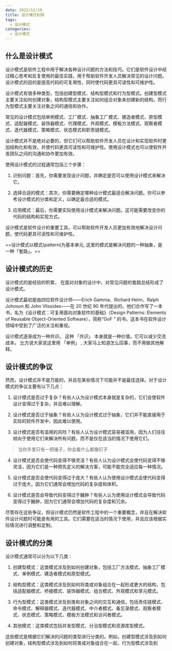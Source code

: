 ```yaml
---
date: 2022/12/19
title: 设计模式初探
tags: 
  - 设计模式
categories:
  - 设计模式
---
```


##  什么是设计模式
设计模式是软件工程中用于解决各种设计问题的方法和技巧。它们是软件设计中经过精心思考和反复使用的最佳实践，用于帮助软件开发人员解决常见的设计问题。设计模式的目的是提高代码的可复用性，同时使代码更具可读性和可维护性。

设计模式有很多种类型，包括创建型模式、结构型模式和行为型模式。创建型模式主要关注如何创建对象，结构型模式主要关注如何组合对象来创建新的结构，而行为型模式主要关注对象之间的通信和协作。

常见的设计模式包括单例模式、工厂模式、抽象工厂模式、建造者模式、原型模式、适配器模式、装饰器模式、代理模式、外观模式、模板方法模式、观察者模式、迭代器模式、策略模式、状态模式和职责链模式。

设计模式并不是绝对必要的，但它们可以帮助软件开发人员在设计和实现软件时更加结构化和有效，并使代码更具可读性和可维护性。使用设计模式也可以使软件开发团队之间的沟通和协作更加有效。

使用设计模式的过程通常包括三个步骤：

1.  识别问题：首先，你需要发现设计问题，并确定是否可以使用设计模式来解决它。
    
2.  选择合适的模式：其次，你需要确定哪种设计模式最适合解决问题。你可以参考设计模式的分类和定义，以确定最合适的模式。
    
3.  应用模式：最后，你需要实际使用设计模式来解决问题。这可能需要改变你的代码的结构和实现方式。
    

设计模式是软件设计的重要工具，可以帮助软件开发人员更加有效地解决设计问题，使代码更具可读性和可维护性。

==设计模式以模式(pattern)为基本单元, 这里的模式是解决问题的一种抽象，是一种「套路」。==

## 设计模式的历史

设计模式的是经验的积累， 在面对对象的设计中，对常见问题的套路总结形成了设计模式。

设计模式最初是由四位软件设计师——Erich Gamma、Richard Helm、Ralph Johnson 和 John Vlissides——在 20 世纪 90 年代提出的。他们合作写了一本书，名为《设计模式：可复用面向对象软件的基础》（Design Patterns: Elements of Reusable Object-Oriented Software），简称“GoF ” 的书。这本书在软件设计领域中受到了广泛的关注和重视。

设计模式逐渐成为一种共识。 这种 「共识」 本身就是一种价值。它可以减少交流成本。
比方说大家说这里用 「单例」 , 大家马上知道怎么回事，而不用做其他解释。

## 设计模式的争议
然而，设计模式并不是万能的，并且在某些情况下可能并不是最佳选择。对于设计模式的争议主要有以下几点：

1.  设计模式是否过于复杂？有些人认为设计模式本身就是复杂的，它们会使软件设计变得过于复杂，并且难以理解。
    
2.  设计模式是否过于抽象？有些人认为设计模式过于抽象，它们并不能直接用于实际的软件开发中，因此难以使用。
    
3.  设计模式是否有滥用的风险？有些人认为设计模式容易被滥用，因为人们往往倾向于使用它们来解决所有问题，而不是仅在适当的情况下使用它们。
> 当你手里只有一把锤子，你会看什么都像钉子

4.  设计模式是否会使代码变得不够灵活？有些人认为设计模式会使代码变得不够灵活，因为它们是一种预先定义的解决方案，可能不能完全适应每一种情况。

5.  设计模式是否会使代码变得过于庞大？有些人认为使用设计模式会使代码变得过于庞大，因为它们通常会增加代码的复杂度和体积。
    
6.  设计模式是否会导致代码变得过于臃肿？有些人认为使用设计模式会导致代码变得过于臃肿，因为它们通常会增加代码的复杂度和冗余。
    

尽管存在这些争议，但设计模式仍然是软件工程中的一个重要概念，并且在解决软件设计问题时可能是有用的工具。它们需要在适当的情况下使用，并且应该根据实际情况进行调整和定制。

## 设计模式的分类
设计模式通常可以分为以下几类：

1.  创建型模式：这类模式涉及到如何创建对象，包括工厂方法模式、抽象工厂模式、单例模式、建造者模式和原型模式。
    
2.  结构型模式：这类模式涉及到如何将类或对象组合在一起形成更大的结构，包括适配器模式、桥接模式、装饰器模式、组合模式、外观模式和享元模式。
    
3.  行为型模式：这类模式涉及到类和对象之间的交互和通信，包括责任链模式、命令模式、解释器模式、迭代器模式、中介者模式、备忘录模式、观察者模式、状态模式、策略模式、模板方法模式和访问者模式。
    
4.  其他模式：这类模式包括并发型模式、分治型模式和资源库型模式。
    

这些模式是根据它们解决的问题的类型进行分类的。例如，创建型模式涉及到如何创建对象，结构型模式涉及到如何将类或对象组合在一起，行为型模式涉及到